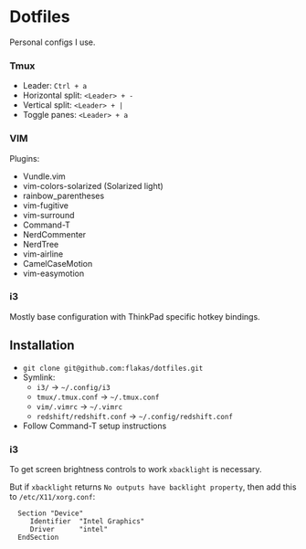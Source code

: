 Dotfiles
========

Personal configs I use.

### Tmux

- Leader: `Ctrl + a`
- Horizontal split: `<Leader> + -`
- Vertical split: `<Leader> + |`
- Toggle panes: `<Leader> + a`

### VIM

Plugins:
- Vundle.vim
- vim-colors-solarized (Solarized light)
- rainbow_parentheses
- vim-fugitive
- vim-surround
- Command-T
- NerdCommenter
- NerdTree
- vim-airline
- CamelCaseMotion
- vim-easymotion

### i3

Mostly base configuration with ThinkPad specific hotkey bindings.

Installation
------------

- `git clone git@github.com:flakas/dotfiles.git`
- Symlink:
  * `i3/` -> `~/.config/i3`
  * `tmux/.tmux.conf` -> `~/.tmux.conf`
  * `vim/.vimrc` -> `~/.vimrc`
  * `redshift/redshift.conf` -> `~/.config/redshift.conf`
- Follow Command-T setup instructions

### i3

To get screen brightness controls to work `xbacklight` is necessary.

But if `xbacklight` returns `No outputs have backlight property`, then add this to `/etc/X11/xorg.conf`:

```
  Section "Device"
     Identifier  "Intel Graphics"
     Driver      "intel"
  EndSection
```
